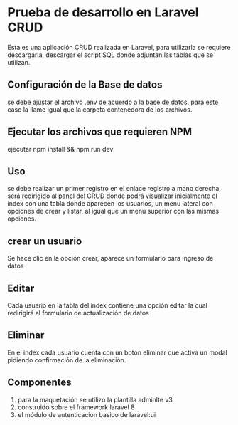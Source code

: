 # Prueba de desarrollo en Laravel CRUD
Esta es una aplicación CRUD realizada en Laravel, para utilizarla se requiere
descargarla, descargar el script SQL donde adjuntan las tablas que se utilizan.
## Configuración de la Base de datos
se debe ajustar el archivo .env de acuerdo a la base de datos, para este caso la llame igual que la carpeta contenedora
de los archivos.
## Ejecutar los archivos que requieren NPM
ejecutar npm install && npm run dev
## Uso
se debe realizar un primer registro en el enlace registro a mano derecha, será redirigido al panel del CRUD donde 
podrá visualizar inicialmente el index con una tabla donde aparecen los usuarios, un menu lateral con opciones de crear 
y listar, al igual que un menú superior con las mismas opciones.

## crear un usuario 
Se hace clic en la opción crear, aparece un formulario para ingreso de datos

## Editar
Cada usuario en la tabla del index contiene una opción editar la cual redirigirá al formulario de actualización de datos

## Eliminar
En el index cada usuario cuenta con un botón eliminar que activa un modal pidiendo confirmación de la eliminación.

## Componentes
1. para la maquetación se utilizo la plantilla adminlte v3
2. construido sobre el framework laravel 8
3. el módulo de autenticación basico de laravel:ui


